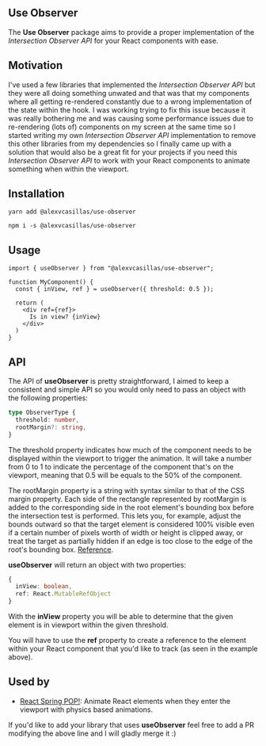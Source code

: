 ## Use Observer

The **Use Observer** package aims to provide a proper implementation of the _Intersection Observer API_ for your React components with ease.

## Motivation

I've used a few libraries that implemented the _Intersection Observer API_ but they were all doing something unwated and that was that my components where all getting re-rendered constantly due to a wrong implementation of the state within the hook. I was working trying to fix this issue because it was really bothering me and was causing some performance issues due to re-rendering (lots of) components on my screen at the same time so I started writing my own _Intersection Observer API_ implementation to remove this other libraries from my dependencies so I finally came up with a solution that would also be a great fit for your projects if you need this _Intersection Observer API_ to work with your React components to animate something when within the viewport.

## Installation

```
yarn add @alexvcasillas/use-observer
```

```
npm i -s @alexvcasillas/use-observer
```

## Usage

```tsx
import { useObserver } from "@alexvcasillas/use-observer";

function MyComponent() {
  const { inView, ref } = useObserver({ threshold: 0.5 });

  return (
    <div ref={ref}>
      Is in view? {inView}
    </div>
  )
}
```

## API

The API of **useObserver** is pretty straightforward, I aimed to keep a consistent and simple API so you would only need to pass an object with the following properties:

```typescript
type ObserverType {
  threshold: number,
  rootMargin?: string,
}
```

The threshold property indicates how much of the component needs to be displayed within the viewport to trigger the animation. It will take a number from 0 to 1 to indicate the percentage of the component that's on the viewport, meaning that 0.5 will be equals to the 50% of the component.

The rootMargin property is a string with syntax similar to that of the CSS margin property. Each side of the rectangle represented by rootMargin is added to the corresponding side in the root element's bounding box before the intersection test is performed. This lets you, for example, adjust the bounds outward so that the target element is considered 100% visible even if a certain number of pixels worth of width or height is clipped away, or treat the target as partially hidden if an edge is too close to the edge of the root's bounding box. [Reference](https://developer.mozilla.org/en-US/docs/Web/API/IntersectionObserver/rootMargin).

**useObserver** will return an object with two properties:

```typescript
{
  inView: boolean,
  ref: React.MutableRefObject
}
```

With the **inView** property you will be able to determine that the given element is in viewport within the given threshold.

You will have to use the **ref** property to create a reference to the element within your React component that you'd like to track (as seen in the example above).

## Used by

* [React Spring POP!](https://github.com/alexvcasillas/react-spring-pop): Animate React elements when they enter the viewport with physics based animations.

If you'd like to add your library that uses **useObserver** feel free to add a PR modifying the above line and I will gladly merge it :)